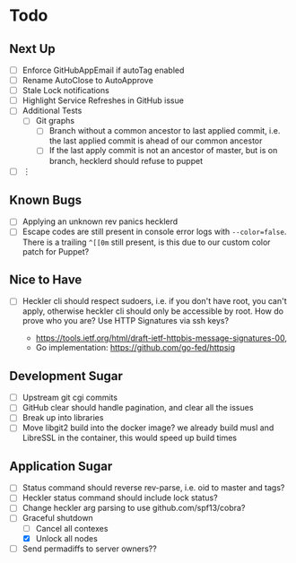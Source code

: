 # Todo

## Next Up

- [ ] Enforce GitHubAppEmail if autoTag enabled
- [ ] Rename AutoClose to AutoApprove
- [ ] Stale Lock notifications
- [ ] Highlight Service Refreshes in GitHub issue
- [ ] Additional Tests
  - [ ] Git graphs
    - [ ] Branch without a common ancestor to last applied commit, i.e. the
      last applied commit is ahead of our common ancestor
    - [ ] If the last apply commit is not an ancestor of master, but is on
      branch, hecklerd should refuse to puppet
- [ ] ︙

## Known Bugs

- [ ] Applying an unknown rev panics hecklerd
- [ ] Escape codes are still present in console error logs with
  `--color=false`. There is a trailing `^[[0m` still present, is this due to our
  custom color patch for Puppet?

## Nice to Have

- [ ] Heckler cli should respect sudoers, i.e. if you don't have root, you
  can't apply, otherwise heckler cli should only be accessible by root.
  How do prove who you are? Use HTTP Signatures via ssh keys?
      
    - https://tools.ietf.org/html/draft-ietf-httpbis-message-signatures-00,
    - Go implementation: https://github.com/go-fed/httpsig

## Development Sugar

- [ ] Upstream git cgi commits
- [ ] GitHub clear should handle pagination, and clear all the issues
- [ ] Break up into libraries
- [ ] Move libgit2 build into the docker image?
      we already build musl and LibreSSL in the container, this would speed up
      build times

## Application Sugar

- [ ] Status command should reverse rev-parse, i.e. oid to master and tags?
- [ ] Heckler status command should include lock status?
- [ ] Change heckler arg parsing to use github.com/spf13/cobra?
- [ ] Graceful shutdown
  - [ ] Cancel all contexes
  - [x] Unlock all nodes
- [ ] Send permadiffs to server owners??
